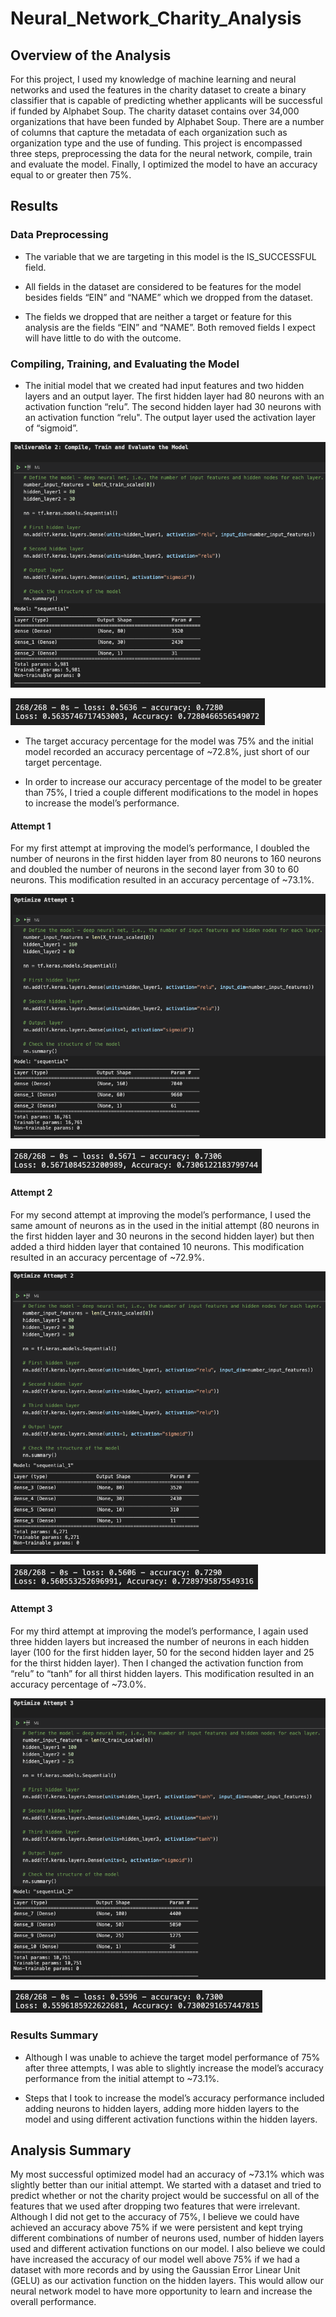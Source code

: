 # Neural_Network_Charity_Analysis

## Overview of the Analysis

For this project, I used my knowledge of machine learning and neural networks and used the features in the charity dataset to create a binary classifier that is capable of predicting whether applicants will be successful if funded by Alphabet Soup.  The charity dataset contains over 34,000 organizations that have been funded by Alphabet Soup. There are a number of columns that capture the metadata of each organization such as organization type and the use of funding. This project is encompassed three steps, preprocessing the data for the neural network, compile, train and evaluate the model.  Finally, I optimized the model to have an accuracy equal to or greater then 75%.

## Results

### Data Preprocessing

-	The variable that we are targeting in this model is the IS_SUCCESSFUL field.

-	All fields in the dataset are considered to be features for the model besides fields “EIN” and “NAME” which we dropped from the dataset.

-	The fields we dropped that are neither a target or feature for this analysis are the fields “EIN” and “NAME”.  Both removed fields I expect will have little to do with the outcome.

### Compiling, Training, and Evaluating the Model

-	The initial model that we created had input features and two hidden layers and an output layer.  The first hidden layer had 80 neurons with an activation function “relu”.  The second hidden layer had 30 neurons with an activation function “relu". The output layer used the activation layer of “sigmoid”.

![](Challenge/Images/Initial_Attempt_Model.png)

![](Challenge/Images/Initial_Attempt_Results.png)

-	The target accuracy percentage for the model was 75% and the initial model recorded an accuracy percentage of ~72.8%, just short of our target percentage.

-	In order to increase our accuracy percentage of the model to be greater than 75%, I tried a couple different modifications to the model in hopes to increase the model’s performance.

#### Attempt 1

For my first attempt at improving the model’s performance, I doubled the number of neurons in the first hidden layer from 80 neurons to 160 neurons and doubled the number of neurons in the second layer from 30 to 60 neurons.  This modification resulted in an accuracy percentage of ~73.1%.

![](Challenge/Images/Attempt_1_Model.png)

![](Challenge/Images/Attempt_1_Results.png)

#### Attempt 2

For my second attempt at improving the model’s performance, I used the same amount of neurons as in the used in the initial attempt (80 neurons in the first hidden layer and 30 neurons in the second hidden layer) but then added a third hidden layer that contained 10 neurons.  This modification resulted in an accuracy percentage of ~72.9%.

![](Challenge/Images/Attempt_2_Model.png)

![](Challenge/Images/Attempt_2_Results.png)

#### Attempt 3

For my third attempt at improving the model’s performance, I again used three hidden layers but increased the number of neurons in each hidden layer (100 for the first hidden layer, 50 for the second hidden layer and 25 for the thirst hidden layer).  Then I changed the activation function from “relu” to “tanh” for all thirst hidden layers.  This modification resulted in an accuracy percentage of ~73.0%.

![](Challenge/Images/Attempt_3_Model.png)

![](Challenge/Images/Attempt_3_Results.png)

### Results Summary

-	Although I was unable to achieve the target model performance of 75% after three attempts, I was able to slightly increase the model’s accuracy performance from the initial attempt to ~73.1%.

-	Steps that I took to increase the model’s accuracy performance included adding neurons to hidden layers, adding more hidden layers to the model and using different activation functions within the hidden layers.

## Analysis Summary

My most successful optimized model had an accuracy of ~73.1% which was slightly better than our initial attempt. We started with a dataset and tried to predict whether or not the charity project would be successful on all of the features that we used after dropping two features that were irrelevant. Although I did not get to the accuracy of 75%, I believe we could have achieved an accuracy above 75% if we were persistent and kept trying different combinations of number of neurons used, number of hidden layers used and different activation functions on our model.  I also believe we could have increased the accuracy of our model well above 75% if we had a dataset with more records and by using the Gaussian Error Linear Unit (GELU) as our activation function on the hidden layers.  This would allow our neural network model to have more opportunity to learn and increase the overall performance.
